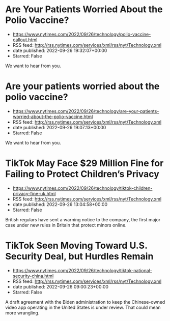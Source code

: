 # Are Your Patients Worried About the Polio Vaccine?
 - https://www.nytimes.com/2022/09/26/technology/polio-vaccine-callout.html
 - RSS feed: http://rss.nytimes.com/services/xml/rss/nyt/Technology.xml
 - date published: 2022-09-26 19:32:07+00:00
 - Starred: False

We want to hear from you.

# Are your patients worried about the polio vaccine?
 - https://www.nytimes.com/2022/09/26/technology/are-your-patients-worried-about-the-polio-vaccine.html
 - RSS feed: http://rss.nytimes.com/services/xml/rss/nyt/Technology.xml
 - date published: 2022-09-26 19:07:13+00:00
 - Starred: False

We want to hear from you.

# TikTok May Face $29 Million Fine for Failing to Protect Children’s Privacy
 - https://www.nytimes.com/2022/09/26/technology/tiktok-children-privacy-fine-uk.html
 - RSS feed: http://rss.nytimes.com/services/xml/rss/nyt/Technology.xml
 - date published: 2022-09-26 13:04:58+00:00
 - Starred: False

British regulars have sent a warning notice to the company, the first major case under new rules in Britain that protect minors online.

# TikTok Seen Moving Toward U.S. Security Deal, but Hurdles Remain
 - https://www.nytimes.com/2022/09/26/technology/tiktok-national-security-china.html
 - RSS feed: http://rss.nytimes.com/services/xml/rss/nyt/Technology.xml
 - date published: 2022-09-26 09:00:23+00:00
 - Starred: False

A draft agreement with the Biden administration to keep the Chinese-owned video app operating in the United States is under review. That could mean more wrangling.

